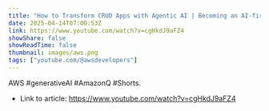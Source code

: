 ```yaml
---
title: "How to Transform CRUD Apps with Agentic AI | Becoming an AI-first Engineer Part 4"
date: 2025-04-14T07:00:53Z
link: https://www.youtube.com/watch?v=cgHkdJ9aFZ4
showShare: false
showReadTime: false
thumbnail: images/aws.png
tags: ["youtube.com/@awsdevelopers"]
---
```

AWS #generativeAI #AmazonQ #Shorts.

- Link to article: https://www.youtube.com/watch?v=cgHkdJ9aFZ4